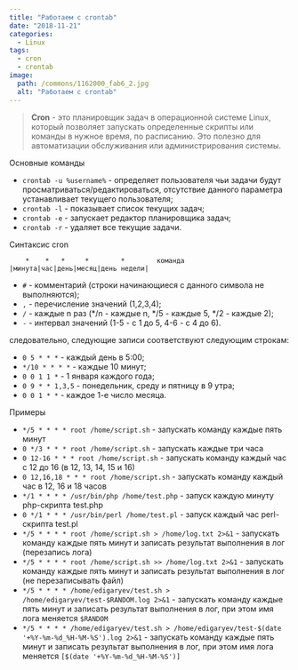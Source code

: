 ```yaml
---
title: "Работаем с crontab"
date: "2018-11-21"
categories: 
  - Linux
tags: 
  - cron
  - crontab
image:
  path: /commons/1162000_fab6_2.jpg
  alt: "Работаем с crontab"
---
```


> **Cron** - это планировщик задач в операционной системе Linux, который позволяет запускать определенные скрипты или команды в нужное время, по расписанию. Это полезно для автоматизации обслуживания или администрирования системы.

Основные команды

- `crontab -u %username%` - определяет пользователя чьи задачи будут просматриваться/редактироваться, отсутствие данного параметра устанавливает текущего пользователя;
- `crontab -l` - показывает список текущих задач;
- `crontab -e` - запускает редактор планировщика задач;
- `crontab -r` - удаляет все текущие задачи.

Синтаксис cron

```
    *    *   *     *        *        команда
|минута|час|день|месяц|день недели|
```

- `#` - комментарий (строки начинающиеся с данного символа не выполняются);
- `,` - перечисление значений (1,2,3,4);
- `/` - каждые n раз (*/n - каждые n, */5 - каждые 5, */2 - каждые 2);
- `-` - интервал значений (1-5 - с 1 до 5, 4-6 - с 4 до 6).

следовательно, следующие записи соответствуют следующим строкам:

- `0 5 * * *` - каждый день в 5:00;
- `*/10 * * * *` - каждые 10 минут;
- `0 0 1 1 *` - 1 января каждого года;
- `0 9 * * 1,3,5` - понедельник, среду и пятницу в 9 утра;
- `0 0 1 * *` - каждое 1-е число месяца.

Примеры

- `*/5 * * * * root /home/script.sh` - запускать команду каждые пять минут
- `0 */3 * * * root /home/script.sh` - запускать каждые три часа
- `0 12-16 * * * root /home/script.sh` - запускать команду каждый час с 12 до 16 (в 12, 13, 14, 15 и 16) 
- `0 12,16,18 * * * root /home/script.sh` - запускать команду каждый час в 12, 16 и 18 часов 
- `*/1 * * * * /usr/bin/php /home/test.php`   - запуск каждую минуту php-скрипта test.php
- `0 */1 * * * /usr/bin/perl /home/test.pl`     - запуск каждый час perl-скрипта test.pl
- `*/5 * * * * root /home/script.sh > /home/log.txt 2>&1` - запускать команду каждые пять минут и записать результат выполнения в лог (перезапись лога)
- `*/5 * * * * root /home/script.sh >> /home/log.txt 2>&1` - запускать команду каждые пять минут и записать результат выполнения в лог (не перезаписывать файл)
- `*/5 * * * * /home/edigaryev/test.sh > /home/edigaryev/test-$RANDOM.log 2>&1` - запускать команду каждые пять минут и записать результат выполнения в лог, при этом имя лога меняется `$RANDOM`
- `*/5 * * * * /home/edigaryev/test.sh > /home/edigaryev/test-$(date '+%Y-%m-%d_%H-%M-%S').log 2>&1` - запускать команду каждые пять минут и записать результат выполнения в лог, при этом имя лога меняется `[$(date '+%Y-%m-%d_%H-%M-%S')]`